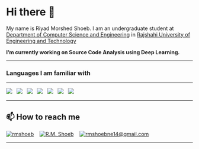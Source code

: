# Hi there 👋
My name is Riyad Morshed Shoeb. I am an undergraduate student at [Department of Computer Science and Engineering](https://www.cse.ruet.ac.bd/) in [Rajshahi University of Engineering and Technology](https://www.ruet.ac.bd)

**I’m currently working on Source Code Analysis using Deep Learning.**

---

### Languages I am familiar with
---
<img src="https://img.icons8.com/color/50/000000/c-programming.png"/>&nbsp;&nbsp;&nbsp;<img src="https://img.icons8.com/color/50/000000/c-plus-plus-logo.png"/>&nbsp;&nbsp;&nbsp;<img src="https://img.icons8.com/color/50/000000/python.png"/>&nbsp;&nbsp;&nbsp;<img src="https://img.icons8.com/nolan/50/java-coffee-cup-logo.png"/>&nbsp;&nbsp;&nbsp;<img src="https://img.icons8.com/offices/50/000000/php-logo.png"/>&nbsp;&nbsp;&nbsp;<img src="https://img.icons8.com/color/50/000000/html-5.png"/>&nbsp;&nbsp;&nbsp;<img src="https://img.icons8.com/color/50/000000/css3.png"/>&nbsp;&nbsp;&nbsp;

---

**📫 How to reach me**
----
[<img src="https://img.icons8.com/cute-clipart/50/000000/linkedin.png" alt="rmshoeb"/>](https://www.linkedin.com/in/rmshoeb)&nbsp;&nbsp;&nbsp;
[<img src="https://img.icons8.com/cute-clipart/50/000000/facebook-new.png" alt="R.M. Shoeb"/>](https://www.facebook.com/rmShoeb14)&nbsp;&nbsp;&nbsp;
<a href="mailto:rmshoebne14@gmail.com"><img src="https://img.icons8.com/fluent/50/000000/gmail.png" alt="rmshoebne14@gmail.com"/></a>

---

<!--
**rmShoeb/rmShoeb** is a ✨ _special_ ✨ repository because its `README.md` (this file) appears on your GitHub profile.

Here are some ideas to get you started:

- 🔭 I’m currently working on ...
- 🌱 I’m currently learning ...
- 👯 I’m looking to collaborate on ...
- 🤔 I’m looking for help with ...
- 💬 Ask me about ...
- 📫 How to reach me: ...
- 😄 Pronouns: ...
- ⚡ Fun fact: ...
https://github.com/anuraghazra/github-readme-stats
https://simpleicons.org/
<img src="" alt="" width="25px">
-->
